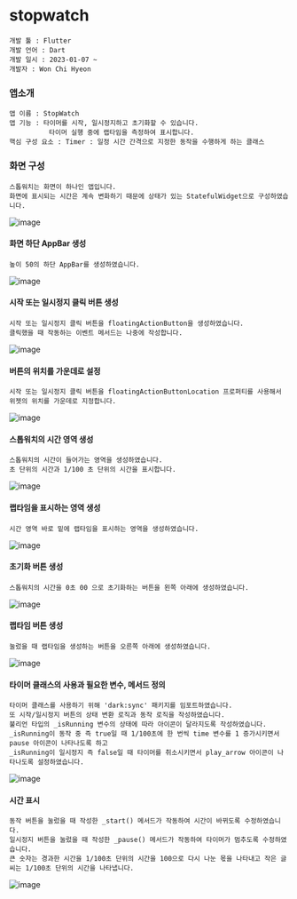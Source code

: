 # stopwatch
```
개발 툴 : Flutter
개발 언어 : Dart
개발 일시 : 2023-01-07 ~
개발자 : Won Chi Hyeon
```

### 앱소개
```
앱 이름 : StopWatch
앱 기능 : 타이머를 시작, 일시정지하고 초기화할 수 있습니다.
          타이머 실행 중에 랩타임을 측정하여 표시합니다.
핵심 구성 요소 : Timer : 일정 시간 간격으로 지정한 동작을 수행하게 하는 클래스
```

### 화면 구성
```
스톱워치는 화면이 하나인 앱입니다.
화면에 표시되는 시간은 계속 변화하기 때문에 상태가 있는 StatefulWidget으로 구성하였습니다.
```
![image](https://user-images.githubusercontent.com/58906858/211133203-5ea38b67-57e4-454a-880d-9be4dce7ec9e.png)

#### 화면 하단 AppBar 생성
```
높이 50의 하단 AppBar를 생성하였습니다.
```
![image](https://user-images.githubusercontent.com/58906858/211133368-0566cc82-58da-4601-b662-3ca8b1b72b10.png)

#### 시작 또는 일시정지 클릭 버튼 생성
```
시작 또는 일시정지 클릭 버튼을 floatingActionButton을 생성하였습니다.
클릭했을 때 작동하는 이벤트 메서드는 나중에 작성합니다.
```
![image](https://user-images.githubusercontent.com/58906858/211133428-498bc578-b04b-4e16-af8f-e91e71e62bdc.png)

#### 버튼의 위치를 가운데로 설정
```
시작 또는 일시정지 클릭 버튼을 floatingActionButtonLocation 프로퍼티를 사용해서 위젯의 위치를 가운데로 지정합니다.
```
![image](https://user-images.githubusercontent.com/58906858/211133524-638a18b8-d852-4a23-ac75-7353742c1f7b.png)

#### 스톱워치의 시간 영역 생성
```
스톱워치의 시간이 들어가는 영역을 생성하였습니다.
초 단위의 시간과 1/100 초 단위의 시간을 표시합니다.
```
![image](https://user-images.githubusercontent.com/58906858/211177707-49129dda-329d-4218-b1d9-0519d693f3c1.png)

#### 랩타임을 표시하는 영역 생성
```
시간 영역 바로 밑에 랩타임을 표시하는 영역을 생성하였습니다.
```
![image](https://user-images.githubusercontent.com/58906858/211177798-c3d82304-ded3-4c46-8581-234302ffdf0e.png)

#### 초기화 버튼 생성
```
스톱워치의 시간을 0초 00 으로 초기화하는 버튼을 왼쪽 아래에 생성하였습니다.
```
![image](https://user-images.githubusercontent.com/58906858/211177935-c1991726-fc76-4649-aa9e-42c36286dbb8.png)

#### 랩타임 버튼 생성
```
눌렀을 때 랩타임을 생성하는 버튼을 오른쪽 아래에 생성하였습니다.
```
![image](https://user-images.githubusercontent.com/58906858/211178008-49e3fdbf-9565-4b23-9000-0b5d82813f32.png)

#### 타이머 클래스의 사용과 필요한 변수, 메서드 정의
```
타이머 클래스를 사용하기 위해 'dark:sync' 패키지를 임포트하였습니다.
또 시작/일시정지 버튼의 상태 변환 로직과 동작 로직을 작성하였습니다.
불리언 타입의 _isRunning 변수의 상태에 따라 아이콘이 달라지도록 작성하였습니다.
_isRunning이 동작 중 즉 true일 때 1/100초에 한 번씩 time 변수를 1 증가시키면서 pause 아이콘이 나타나도록 하고
_isRunning이 일시정지 즉 false일 때 타이머를 취소시키면서 play_arrow 아이콘이 나타나도록 설정하였습니다.
```
![image](https://user-images.githubusercontent.com/58906858/211178904-0fc279dd-7117-4111-aa99-1d37c2166078.png)

#### 시간 표시
```
동작 버튼을 눌렀을 때 작성한 _start() 메서드가 작동하여 시간이 바뀌도록 수정하였습니다.
일시정지 버튼을 눌렀을 때 작성한 _pause() 메서드가 작동하여 타이머가 멈추도록 수정하였습니다.
큰 숫자는 경과한 시간을 1/100초 단위의 시간을 100으로 다시 나눈 몫을 나타내고 작은 글씨는 1/100초 단위의 시간을 나타냅니다.
```
![image](https://user-images.githubusercontent.com/58906858/211179171-36a657ca-cc08-468f-b8f3-61f505cdc993.png)
